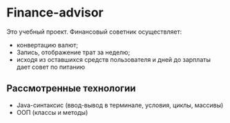 # Finance-advisor
Это учебный проект. Финансовый советник осуществляет:
 - конвертацию валют;
 - Запись, отображение трат за неделю;
 - исходя из оставшихся средств пользователя и дней до зарплаты дает совет по питанию
 
 ## Рассмотренные технологии
 - Java-синтаксис (ввод-вывод в терминале, условия, циклы, массивы)
 - ООП (классы и методы)
